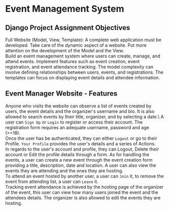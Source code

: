 # Event Management System

## Django Project Assignment Objectives
Full Website (Model, View, Template): A complete web application must be developed. Take care of the dynamic aspect of a website. Put more attention on the development of the Model and the View.\
Build an event management system where users can create, manage, and attend events. Implement features such as event creation, event registration, and event attendance tracking. The model complexity can involve defining relationships between users, events, and registrations. The templates can focus on displaying event details and attendee information.

## Event Manager Website - Features
Anyone who visits the website can observe a list of events created by users, the event details and the organizer's username and bio. It is also allowed to search events by their title, organizer, and by selecting a date.\ A user can `Sign Up` or `Login` to register or access their account. The registration form requires an adequate username, password and age (>=18).\
Once the user has be authenticated, they can either `Logout` or go to their Profile. `Your Profile` provides the user's details and a series of Actions.\
In regards to the user's account and profile, they can Logout, Delete their account or Edit the profile details through a form. As for handling the events, a user can create a new event through the event creation form providing a title, description, date and location. A user can also view the events they are attending and the ones they are hosting.\
To attend an event hosted by another user, a user can `Join` it, to remove the event from attending list, a user can `Leave` it.\
Tracking event attendance is achieved by the hosting page of the organizer of the event, this user can view how many users joined the event and the attendees details.
The organizer is also allowed to edit the events they are hosting.
